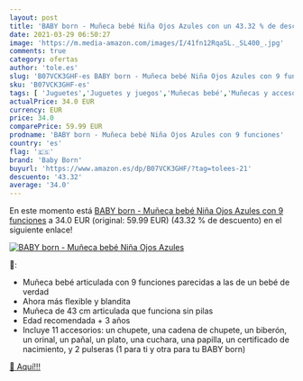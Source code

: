 ```yaml
---
layout: post
title: 'BABY born - Muñeca bebé Niña Ojos Azules con un 43.32 % de descuento'
date: 2021-03-29 06:50:27
image: 'https://m.media-amazon.com/images/I/41fn12RqaSL._SL400_.jpg'
comments: true
category: ofertas
author: 'tole.es'
slug: 'B07VCK3GHF-es BABY born - Muñeca bebé Niña Ojos Azules con 9 funciones'
sku: 'B07VCK3GHF-es'
tags: [ 'Juguetes','Juguetes y juegos','Muñecas bebé','Muñecas y accesorios','baby born','bebé', ]
actualPrice: 34.0 EUR
currency: EUR
price: 34.0
comparePrice: 59.99 EUR
prodname: 'BABY born - Muñeca bebé Niña Ojos Azules con 9 funciones'
country: 'es'
flag: '🇪🇸'
brand: 'Baby Born'
buyurl: 'https://www.amazon.es/dp/B07VCK3GHF/?tag=tolees-21'
descuento: '43.32'
average: '34.0'
---
```


En este momento está [BABY born - Muñeca bebé Niña Ojos Azules con 9 funciones](https://www.amazon.es/dp/B07VCK3GHF/?tag=tolees-21) a 34.0 EUR (original: 59.99 EUR) (43.32 %  de descuento) en el siguiente enlace!

[![BABY born - Muñeca bebé Niña Ojos Azules](https://m.media-amazon.com/images/I/41fn12RqaSL._SL400_.jpg)](https://www.amazon.es/dp/B07VCK3GHF/?tag=tolees-21)

🔎:

- Muñeca bebé articulada con 9 funciones parecidas a las de un bebé de verdad
- Ahora más flexible y blandita
- Muñeca de 43 cm articulada que funciona sin pilas
- Edad recomendada + 3 años
- Incluye 11 accesorios: un chupete, una cadena de chupete, un biberón, un orinal, un pañal, un plato, una cuchara, una papilla, un certificado de nacimiento, y 2 pulseras (1 para ti y otra para tu BABY born)

[🛒 Aquí!!!](https://www.amazon.es/dp/B07VCK3GHF/?tag=tolees-21)
